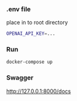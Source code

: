 ### .env file

place in to root directory
```bash
OPENAI_API_KEY=...
```

### Run

```bash
docker-compose up
```


### Swagger

http://127.0.0.1:8000/docs